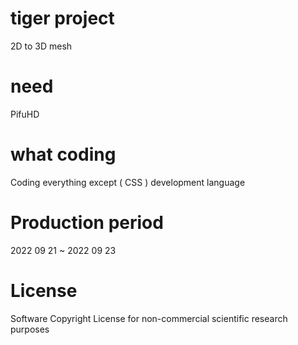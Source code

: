 # tiger project
2D to 3D mesh

# need
PifuHD

# what coding
Coding everything except ( CSS ) development language  

# Production period
2022 09 21 ~ 2022 09 23

# License
Software Copyright License for non-commercial scientific research purposes  
